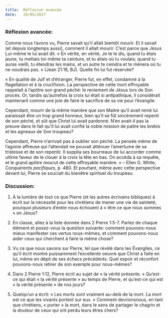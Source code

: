 ```yaml
---
title:  Réflexion avancée
date:   26/05/2017
---
```


### Réflexion avancée:

Comme nous l’avons vu, Pierre savait qu’il allait bientôt mourir. Et il savait (et depuis longtemps aussi),  comment il allait mourir. C’est parce que Jésus Lui-même le lui avait dit. « En vérité, en vérité, Je te le dis,  quand tu étais jeune, tu mettais toi-même ta ceinture, et tu allais où tu voulais; quand tu auras vieilli, tu  étendras les mains, et un autre te ceindra et te mènera où tu ne voudrais pas. » (Jean 21:18, BJ). Quelle fin lui  fut réservée? 

« En qualité de Juif et d’étranger, Pierre fut, en effet, condamné à la flagellation et à la crucifixion. La  perspective de cette mort effroyable rappelait à l’apôtre son grand péché: le reniement de Jésus lors de Son  procès. Or, tandis qu’autrefois la croix lui était si antipathique, il considérait maintenant comme une joie de  faire le sacrifice de sa vie pour l’évangile. 

Cependant, mourir de la même manière que son Maitre qu’il avait renié lui paraissait être un trop grand  honneur, bien qu’il se fût sincèrement repenti de son péché, et sût que Christ lui avait pardonné. N’en avait-il  pas la preuve dans le fait qu’Il lui avait confié la noble mission de paitre les brebis et les agneaux de Son  troupeau? 

Cependant, Pierre n’arrivait pas à oublier son péché. La pensée même de l’agonie affreuse qui l’attendait ne  pouvait atténuer l’amertume de sa tristesse et de son repentir. Il supplia ses bourreaux de lui accorder comme ultime faveur de le clouer à la croix la tête en bas. On accéda à sa requête, et le grand apôtre mourut de cette  effroyable manière. » – Ellen G. White, *Conquérants pacifiques*, p. 480. Et pourtant, même avec cette  perspective devant lui, Pierre se souciait du bienêtre spirituel du troupeau.

### Discussion:

1.  À la lumière de tout ce que Pierre (et les autres écrivains bibliques) à écrit sur la nécessité pour les chrétiens  de mener une vie de sainteté, pourquoi plusieurs d’entre nous échouent à « être ce que nous sommes » en  Jésus? 

2. En classe, allez à la liste donnée dans 2 Pierre 1:5-7. Parlez de chaque élément et posez-vous la question  suivante: comment pouvons-nous mieux manifester ces vertus nous-mêmes, et comment pouvons-nous aider  ceux qui cherchent à faire la même chose? 

3. Vu ce que nous savons sur Pierre, tel que révélé dans les Évangiles, ce qu’il écrit montre puissamment  l’excellente oeuvre que Christ a faite en lui, même en dépit de ses échecs précédents. Quel espoir et réconfort  pouvons-nous retirer de son exemple pour nous-mêmes?

4. Dans 2 Pierre 1:12, Pierre écrit au sujet de « la vérité présente. » Qu’est-ce qui était « la vérité présente » au  temps de Pierre, et qu’est-ce qui est « la vérité présente » de nos jours? 

5. Quelqu’un a écrit: « Les morts sont vraiment au-delà de la mort. La mort est ce que les vivants portent sur  eux. » Comment devrionsnous, en tant que chrétiens, « porter » la mort, dans le sens de partager le chagrin et  la douleur de ceux qui ont perdu leurs êtres chers?